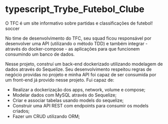 # typescript_Trybe_Futebol_Clube

O TFC é um site informativo sobre partidas e classificações de futebol! soccer

No time de desenvolvimento do TFC, seu squad ficou responsável por desenvolver uma API (utilizando o método TDD) e também integrar - através do docker-compose - as aplicações para que funcionem consumindo um banco de dados.

Nesse projeto, construí um back-end dockerizado utilizando modelagem de dados através do Sequelize. Seu desenvolvimento respeitou regras de negócio providas no projeto e minha API foi capaz de ser consumida por um front-end já provido nesse projeto. Fui capaz de:

- Realizar a dockerização dos apps, network, volume e compose;
- Modelar dados com MySQL através do Sequelize;
- Criar e associar tabelas usando models do sequelize;
- Construir uma API REST com endpoints para consumir os models criados;
- Fazer um CRUD utilizando ORM;
